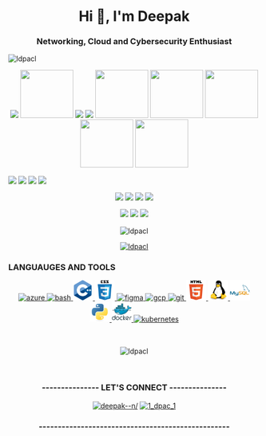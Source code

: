 <h1 align="center">Hi 👋, I'm Deepak</h1>
<h3 align="center">Networking, Cloud and Cybersecurity Enthusiast</h3>

<p align="left"> <img src="https://komarev.com/ghpvc/?username=ldpacl&label=Profile%20views&color=0e75b6&style=flat" alt="ldpacl" /> </p>
<p align="center">
  
<p align="center">
<a href="https://www.cloudskillsboost.google/public_profiles/79797605-9f12-4fd4-a7f5-471abd466c6b/badges/4037760" target="_blank"><img src="https://cdn.qwiklabs.com/B46GHiwudp4c4LM9MCPnCH6X2hUkJRcWxQW4UUpIniE%3D" width="106"/></a>
<a href="https://www.cloudskillsboost.google/public_profiles/79797605-9f12-4fd4-a7f5-471abd466c6b/badges/4034968" target="_blank"><img src="https://cdn.qwiklabs.com/uehm6AXjibx%2Fiv0KiH9QnBXSoFmeRyLMAQt35WsCttE%3D" height="96" width = "106"/></a>
<a href="https://www.cloudskillsboost.google/public_profiles/79797605-9f12-4fd4-a7f5-471abd466c6b/badges/2908514" target="_blank"><img src="https://cdn.qwiklabs.com/hvgra7NHWmarShyqcoVk8jxIW0rY6n1Q8qcsLQPgNb8%3D" width = "106"/></a>
<a href="https://www.cloudskillsboost.google/public_profiles/79797605-9f12-4fd4-a7f5-471abd466c6b/badges/4034610" target="_blank"><img src="https://cdn.qwiklabs.com/gxhIJxr6qsTOqs8BPaiqxuMKbdpHr%2FJh9q16J%2BsUBNo%3D" width = "106"/></a>
<a href="https://www.cloudskillsboost.google/public_profiles/79797605-9f12-4fd4-a7f5-471abd466c6b/badges/2890724" target="_blank"><img src="https://cdn.qwiklabs.com/csh5rR0mWKla8QZqi5RPrlKxYvNn9gQf8d1PUxGHezo%3D" width = "106" height="96"/></a>
<a href="https://www.cloudskillsboost.google/public_profiles/79797605-9f12-4fd4-a7f5-471abd466c6b/badges/2883035" target="_blank"><img src="https://cdn.qwiklabs.com/SOUHCWvev6HmfC5QztXJd%2BCkSK8%2B3WGWg%2BF%2Fww%2FfqXA%3D" width = "106" height="96"/></a>
<a href="https://www.cloudskillsboost.google/public_profiles/79797605-9f12-4fd4-a7f5-471abd466c6b/badges/2882958" target="_blank"><img src="https://cdn.qwiklabs.com/Eg%2FSbOy66StYJSJgDWYLrHAMVb%2F28ZfyndLzHYtQPeA%3D" width = "106" height="96"/></a>
<a href="https://www.cloudskillsboost.google/public_profiles/79797605-9f12-4fd4-a7f5-471abd466c6b/badges/2711538" target="_blank"><img src="https://cdn.qwiklabs.com/3cUZzotUhC3sWESWmiP9mofbB%2BcZrrX5NiKJEGZBS%2B4%3D" width = "106" height="96"/></a>
<a href="https://www.cloudskillsboost.google/public_profiles/79797605-9f12-4fd4-a7f5-471abd466c6b/badges/2711169" target="_blank"><img src="https://cdn.qwiklabs.com/TbOoOcpQdNxRawSvSE3K5cbakxBmki8F%2FgjwN6yKY98%3D" width = "106" height="96"/></a>
</p>

<p align="center>"
<a href="https://www.credly.com/badges/d66353ae-b65a-46de-a437-2788d9d70880/public_url" target="_blank"><img src="https://images.credly.com/size/680x680/images/5bdd6a39-3e03-4444-9510-ecff80c9ce79/image.png" width = "106"/></a>
<a href="" target="_blank"><img src="https://images.credly.com/size/680x680/images/af8c6b4e-fc31-47c4-8dcb-eb7a2065dc5b/I2CS__1_.png" width = "106"/></a>
<a href="https://www.credly.com/badges/fee71dd2-d914-4734-85c6-303d22790c39/public_url" target="_blank"><img src="https://images.credly.com/size/680x680/images/88316fe8-5651-4e61-a6be-5be1558f049e/image.png" width="106"/></a>
<a href="https://www.credly.com/badges/372e18b8-cbaa-4314-a36a-dc9b6455f968/public_url" target="_blank"><img src="https://images.credly.com/size/680x680/images/49c099bd-8542-4f48-8c03-f21799dcaf51/image.png" width = "106"/></a>
</p>

<p align="center">
<a href="https://learn.microsoft.com/en-us/users/deepakn-5556/achievements/learn.wwl.describe-azure-management-governance.trophy" target="_blank"><img src="https://learn.microsoft.com/en-us/training/achievements/describe-azure-management-governance.svg" width = "106"/></a>
<a href="https://learn.microsoft.com/en-us/users/deepakn-5556/achievements/learn.wwl.azure-fundamentals-describe-azure-architecture-services.trophy" target="_blank"><img src="https://learn.microsoft.com/en-us/training/achievements/azure-fundamentals-describe-azure-architecture-services.svg" width = "106"/></a>
<a href="https://learn.microsoft.com/en-us/users/deepakn-5556/achievements/learn.wwl.microsoft-azure-fundamentals-describe-cloud-concepts.trophy" target="_blank"><img src="https://learn.microsoft.com/en-us/training/achievements/microsoft-azure-fundamentals-describe-cloud-concepts.svg" width="106"/></a>
<a href="https://learn.microsoft.com/en-us/users/deepakn-5556/achievements/learn.wwl.get-started-with-artificial-intelligence-on-azure.trophy" target="_blank"><img src="https://learn.microsoft.com/en-us/training/achievements/get-started-with-artificial-intelligence-on-azure.svg" width = "106"/></a>
</p>

<p align="center">
<a href="https://tryhackme.com/devineh/badges/terminaled" target="_blank"><img src="https://tryhackme.com/img/badges/linux.svg" width = "106"/></a>
<a href="https://tryhackme.com/devineh/badges/web-fund" target="_blank"><img src="https://tryhackme.com/img/badges/webbed.svg" width="106"/></a>
<a href="https://tryhackme.com/devineh/badges/network-fundamentals" target="_blank"><img src="https://tryhackme.com/img/badges/networkfundamentals.svg" width = "106"/></a>
</p>

<p align="center"><img align="center" src="https://github-readme-streak-stats.herokuapp.com/?user=ldpacl&" alt="ldpacl" /></p>

<p align="center"><a href="https://github.com/ryo-ma/github-profile-trophy"><img src="https://github-profile-trophy.vercel.app/?username=ldpacl" alt="ldpacl" /></a></p>

<h3 align="left">LANGUAUGES AND TOOLS</h3>
<p align="center"> <a href="https://azure.microsoft.com/en-in/" target="_blank" rel="noreferrer"> <img src="https://www.vectorlogo.zone/logos/microsoft_azure/microsoft_azure-icon.svg" alt="azure" width="40" height="40"/> </a> <a href="https://www.gnu.org/software/bash/" target="_blank" rel="noreferrer"> <img src="https://www.vectorlogo.zone/logos/gnu_bash/gnu_bash-icon.svg" alt="bash" width="40" height="40"/> </a> <a href="https://www.w3schools.com/cpp/" target="_blank" rel="noreferrer"> <img src="https://raw.githubusercontent.com/devicons/devicon/master/icons/cplusplus/cplusplus-original.svg" alt="cplusplus" width="40" height="40"/> </a> <a href="https://www.w3schools.com/css/" target="_blank" rel="noreferrer"> <img src="https://raw.githubusercontent.com/devicons/devicon/master/icons/css3/css3-original-wordmark.svg" alt="css3" width="40" height="40"/> </a> <a href="https://www.figma.com/" target="_blank" rel="noreferrer"> <img src="https://www.vectorlogo.zone/logos/figma/figma-icon.svg" alt="figma" width="40" height="40"/> </a> <a href="https://cloud.google.com" target="_blank" rel="noreferrer"> <img src="https://www.vectorlogo.zone/logos/google_cloud/google_cloud-icon.svg" alt="gcp" width="40" height="40"/> </a> <a href="https://git-scm.com/" target="_blank" rel="noreferrer"> <img src="https://www.vectorlogo.zone/logos/git-scm/git-scm-icon.svg" alt="git" width="40" height="40"/> </a> <a href="https://www.w3.org/html/" target="_blank" rel="noreferrer"> <img src="https://raw.githubusercontent.com/devicons/devicon/master/icons/html5/html5-original-wordmark.svg" alt="html5" width="40" height="40"/> </a> <a href="https://www.linux.org/" target="_blank" rel="noreferrer"> <img src="https://raw.githubusercontent.com/devicons/devicon/master/icons/linux/linux-original.svg" alt="linux" width="40" height="40"/> </a> <a href="https://www.mysql.com/" target="_blank" rel="noreferrer"> <img src="https://raw.githubusercontent.com/devicons/devicon/master/icons/mysql/mysql-original-wordmark.svg" alt="mysql" width="40" height="40"/> </a> <a href="https://www.python.org" target="_blank" rel="noreferrer"> <img src="https://raw.githubusercontent.com/devicons/devicon/master/icons/python/python-original.svg" alt="python" width="40" height="40"/> </a> <a href="https://www.docker.com/" target="_blank" rel="noreferrer"> <img src="https://raw.githubusercontent.com/devicons/devicon/master/icons/docker/docker-original-wordmark.svg" alt="docker" width="40" height="40"/> </a> <a href="https://kubernetes.io" target="_blank" rel="noreferrer"> <img src="https://www.vectorlogo.zone/logos/kubernetes/kubernetes-icon.svg" alt="kubernetes" width="40" height="40"/> </a> </p>

<br>
<p align="center"><img align="center" src="https://github-readme-stats.vercel.app/api/top-langs?username=ldpacl&show_icons=true&locale=en&layout=compact" alt="ldpacl" /></p>
<br>

<h3 align="center">--------------- LET'S CONNECT ---------------</h3>
<p align="center">
<a href="https://www.linkedin.com/in/deepak--n/" target="blank"><img align="center" src="https://raw.githubusercontent.com/rahuldkjain/github-profile-readme-generator/master/src/images/icons/Social/linked-in-alt.svg" alt="deepak--n/" height="30" width="40" /></a>
<a href="https://www.hackerrank.com/1_dpac_1" target="blank"><img align="center" src="https://raw.githubusercontent.com/rahuldkjain/github-profile-readme-generator/master/src/images/icons/Social/hackerrank.svg" alt="1_dpac_1" height="30" width="40" /></a>
</p>
<h3 align="center">--------------------------------------------------</h3>
